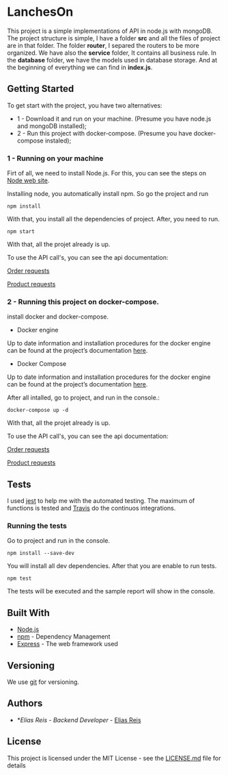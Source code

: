 # LanchesOn

This project is a simple implementations of API in node.js with mongoDB.
The project structure is simple, I have a folder **src** and all the files of project are in that folder.
The folder **router**, I separed the routers to be more organized. We have also the **service** folder, It contains all business rule.
In the **database** folder, we have the models used in database storage.
And at the beginning of everything we can find in **index.js**.

## Getting Started

To get start with the project, you have two alternatives:
* 1 - Download it and run on your machine. (Presume you have node.js and mongoDB installed);
* 2 - Run this project with docker-compose. (Presume you have docker-compose instaled);

### 1 - Running on your machine

Firt of all, we need to install Node.js. For this, you can see the steps on [Node web site](https://nodejs.org/en/).

Installing node, you automatically install npm. So go the project and run

```
npm install
```

With that, you install all the dependencies of project. After, you need to run.

```
npm start
```

With that, all the projet already is up.

To use the API call's, you can see the api documentation:

[Order requests](https://documenter.getpostman.com/view/3534154/RzfdrBJ9)

[Product requests](https://documenter.getpostman.com/view/3534154/RzfdrBDm)



### 2 - Running this project on docker-compose.

install docker and docker-compose.
* Docker engine

Up to date information and installation procedures for the docker engine can be found at the project’s documentation [here](https://docs.docker.com/install/).

* Docker Compose

Up to date information and installation procedures for the docker engine can be found at the project’s documentation [here](https://docs.docker.com/compose/install/).

After all intalled, go to project, and run in the console.:
```
docker-compose up -d
```

With that, all the projet already is up.

To use the API call's, you can see the api documentation:

[Order requests](https://documenter.getpostman.com/view/3534154/RzfdrBJ9)

[Product requests](https://documenter.getpostman.com/view/3534154/RzfdrBDm)


## Tests

I used [jest](https://jestjs.io/) to help me with the automated testing. The maximum of functions is tested and [Travis](https://travis-ci.org/) do the continuos integrations.

### Running the tests

Go to project and run in the console.

```
npm install --save-dev
```
You will install all dev dependencies. After that you are enable to run tests.
```
npm test
```

The tests will be executed and the sample report will show in the console.


## Built With

* [Node.js](https://nodejs.org/en/)
* [npm](https://www.npmjs.com/) - Dependency Management
* [Express](https://expressjs.com/) - The web framework used


## Versioning

We use [git](https://git-scm.com/) for versioning.

## Authors

* **Elias Reis* - *Backend Developer* - [Elias Reis](https://github.com/eliasreis54)

## License

This project is licensed under the MIT License - see the [LICENSE.md](LICENSE.md) file for details
